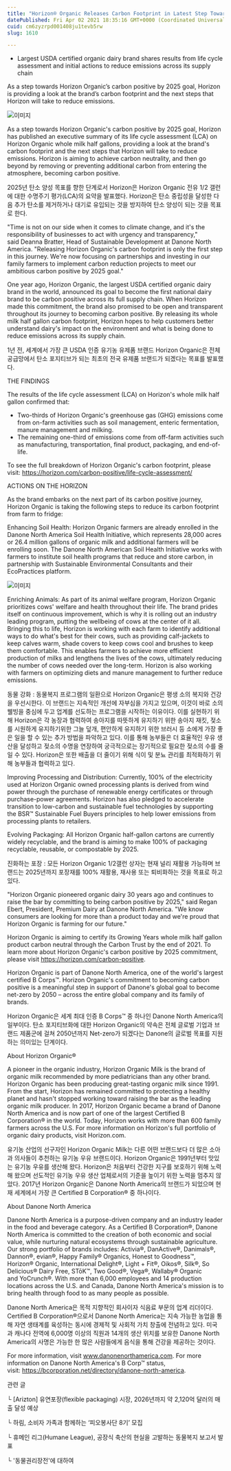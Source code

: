 ```yaml
---
title: "Horizon® Organic Releases Carbon Footprint in Latest Step Towards Goal of Becoming the First Carbon Positive National Dairy Brand by 2025"
datePublished: Fri Apr 02 2021 18:35:16 GMT+0000 (Coordinated Universal Time)
cuid: cm6zyzrpd001408ju1tevb5rw
slug: 1610

---
```



- Largest USDA certified organic dairy brand shares results from life cycle assessment and initial actions to reduce emissions across its supply chain

As a step towards Horizon Organic’s carbon positive by 2025 goal, Horizon is providing a look at the brand’s carbon footprint and the next steps that Horizon will take to reduce emissions.

![이미지](https://cdn.hashnode.com/res/hashnode/image/upload/v1739247392337/87ceb4dc-3287-4638-9133-da2f70ba8bed.jpeg)

As a step towards Horizon Organic's carbon positive by 2025 goal, Horizon has published an executive summary of its life cycle assessment (LCA) on Horizon Organic whole milk half gallons, providing a look at the brand's carbon footprint and the next steps that Horizon will take to reduce emissions. Horizon is aiming to achieve carbon neutrality, and then go beyond by removing or preventing additional carbon from entering the atmosphere, becoming carbon positive.

2025년 탄소 양성 목표를 향한 단계로서 Horizon은 Horizon Organic 전유 1/2 갤런에 대한 수명주기 평가(LCA)의 요약을 발표했다. Horizon은 탄소 중립성을 달성한 다음 추가 탄소를 제거하거나 대기로 유입되는 것을 방지하여 탄소 양성이 되는 것을 목표로 한다.

"Time is not on our side when it comes to climate change, and it's the responsibility of businesses to act with urgency and transparency," said Deanna Bratter, Head of Sustainable Development at Danone North America. "Releasing Horizon Organic's carbon footprint is only the first step in this journey. We're now focusing on partnerships and investing in our family farmers to implement carbon reduction projects to meet our ambitious carbon positive by 2025 goal."

One year ago, Horizon Organic, the largest USDA certified organic dairy brand in the world, announced its goal to become the first national dairy brand to be carbon positive across its full supply chain. When Horizon made this commitment, the brand also promised to be open and transparent throughout its journey to becoming carbon positive. By releasing its whole milk half gallon carbon footprint, Horizon hopes to help customers better understand dairy's impact on the environment and what is being done to reduce emissions across its supply chain.

1년 전, 세계에서 가장 큰 USDA 인증 유기농 유제품 브랜드 Horizon Organic은 전체 공급망에서 탄소 포지티브가 되는 최초의 전국 유제품 브랜드가 되겠다는 목표를 발표했다.

THE FINDINGS

The results of the life cycle assessment (LCA) on Horizon's whole milk half gallon confirmed that:

- Two-thirds of Horizon Organic's greenhouse gas (GHG) emissions come from on-farm activities such as soil management, enteric fermentation, manure management and milking.
- The remaining one-third of emissions come from off-farm activities such as manufacturing, transportation, final product, packaging, and end-of-life.

To see the full breakdown of Horizon Organic's carbon footprint, please visit: https://horizon.com/carbon-positive/life-cycle-assessment/

ACTIONS ON THE HORIZON

As the brand embarks on the next part of its carbon positive journey, Horizon Organic is taking the following steps to reduce its carbon footprint from farm to fridge:

Enhancing Soil Health: Horizon Organic farmers are already enrolled in the Danone North America Soil Health Initiative, which represents 28,000 acres or 26.4 million gallons of organic milk and additional farmers will be enrolling soon. The Danone North American Soil Health Initiative works with farmers to institute soil health programs that reduce and store carbon, in partnership with Sustainable Environmental Consultants and their EcoPractices platform.

![이미지](https://cdn.hashnode.com/res/hashnode/image/upload/v1739247394806/e955db46-4acc-46fd-98d5-1c681a27dd31.jpeg)

Enriching Animals: As part of its animal welfare program, Horizon Organic prioritizes cows' welfare and health throughout their life. The brand prides itself on continuous improvement, which is why it is rolling out an industry leading program, putting the wellbeing of cows at the center of it all. Bringing this to life, Horizon is working with each farm to identify additional ways to do what's best for their cows, such as providing calf-jackets to keep calves warm, shade covers to keep cows cool and brushes to keep them comfortable. This enables farmers to achieve more efficient production of milks and lengthens the lives of the cows, ultimately reducing the number of cows needed over the long-term. Horizon is also working with farmers on optimizing diets and manure management to further reduce emissions.

동물 강화 : 동물복지 프로그램의 일환으로 Horizon Organic은 평생 소의 복지와 건강을 우선시한다. 이 브랜드는 지속적인 개선에 자부심을 가지고 있으며, 이것이 바로 소의 웰빙을 중심에 두고 업계를 선도하는 프로그램을 시작하는 이유이다. 이를 실현하기 위해 Horizon은 각 농장과 협력하여 송아지를 따뜻하게 유지하기 위한 송아지 재킷, 젖소를 시원하게 유지하기위한 그늘 덮개, 편안하게 유지하기 위한 브러시 등 소에게 가장 좋은 일을 할 수 있는 추가 방법을 파악하고 있다. 이를 통해 농부들은 더 효율적인 우유 생산을 달성하고 젖소의 수명을 연장하여 궁극적으로는 장기적으로 필요한 젖소의 수를 줄일 수 있다. Horizon은 또한 배출을 더 줄이기 위해 식이 및 분뇨 관리를 최적화하기 위해 농부들과 협력하고 있다.

Improving Processing and Distribution: Currently, 100% of the electricity used at Horizon Organic owned processing plants is derived from wind power through the purchase of renewable energy certificates or through purchase-power agreements. Horizon has also pledged to accelerate transition to low-carbon and sustainable fuel technologies by supporting the BSR™ Sustainable Fuel Buyers principles to help lower emissions from processing plants to retailers.

Evolving Packaging: All Horizon Organic half-gallon cartons are currently widely recyclable, and the brand is aiming to make 100% of packaging recyclable, reusable, or compostable by 2025.

진화하는 포장 : 모든 Horizon Organic 1/2갤런 상자는 현재 널리 재활용 가능하며 브랜드는 2025년까지 포장재를 100% 재활용, 재사용 또는 퇴비화하는 것을 목표로 하고 있다.

"Horizon Organic pioneered organic dairy 30 years ago and continues to raise the bar by committing to being carbon positive by 2025," said Regan Ebert, President, Premium Dairy at Danone North America. "We know consumers are looking for more than a product today and we're proud that Horizon Organic is farming for our future."

Horizon Organic is aiming to certify its Growing Years whole milk half gallon product carbon neutral through the Carbon Trust by the end of 2021. To learn more about Horizon Organic's carbon positive by 2025 commitment, please visit https://horizon.com/carbon-positive.

Horizon Organic is part of Danone North America, one of the world's largest certified B Corps™. Horizon Organic's commitment to becoming carbon positive is a meaningful step in support of Danone's global goal to become net-zero by 2050 – across the entire global company and its family of brands.

Horizon Organic은 세계 최대 인증 B Corps™ 중 하나인 Danone North America의 일부이다. 탄소 포지티브화에 대한 Horizon Organic의 약속은 전체 글로벌 기업과 브랜드 제품군에 걸쳐 2050년까지 Net-zero가 되겠다는 Danone의 글로벌 목표를 지원하는 의미있는 단계이다.

About Horizon Organic®

A pioneer in the organic industry, Horizon Organic Milk is the brand of organic milk recommended by more pediatricians than any other brand. Horizon Organic has been producing great-tasting organic milk since 1991. From the start, Horizon has remained committed to protecting a healthy planet and hasn't stopped working toward raising the bar as the leading organic milk producer. In 2017, Horizon Organic became a brand of Danone North America and is now part of one of the largest Certified B Corporation® in the world. Today, Horizon works with more than 600 family farmers across the U.S. For more information on Horizon's full portfolio of organic dairy products, visit Horizon.com.

유기농 산업의 선구자인 Horizon Organic Milk는 다른 어떤 브랜드보다 더 많은 소아과 의사들이 추천하는 유기농 우유 브랜드이다. Horizon Organic은 1991년부터 맛있는 유기농 우유를 생산해 왔다. Horizon은 처음부터 건강한 지구를 보호하기 위해 노력해 왔으며 선도적인 유기농 우유 생산 업체로서의 기준을 높이기 위한 노력을 멈추지 않았다. 2017년 Horizon Organic은 Danone North America의 브랜드가 되었으며 현재 세계에서 가장 큰 Certified B Corporation® 중 하나이다.

About Danone North America

Danone North America is a purpose-driven company and an industry leader in the food and beverage category. As a Certified B Corporation®, Danone North America is committed to the creation of both economic and social value, while nurturing natural ecosystems through sustainable agriculture. Our strong portfolio of brands includes: Activia®, DanActive®, Danimals®, Dannon®, evian®, Happy Family® Organics, Honest to Goodness™, Horizon® Organic, International Delight®, Light + Fit®, Oikos®, Silk®, So Delicious® Dairy Free, STōK™, Two Good®, Vega®, Wallaby® Organic and YoCrunch®. With more than 6,000 employees and 14 production locations across the U.S. and Canada, Danone North America's mission is to bring health through food to as many people as possible.

Danone North America은 목적 지향적인 회사이자 식음료 부문의 업계 리더이다. Certified B Corporation®으로서 Danone North America는 지속 가능한 농업을 통해 자연 생태계를 육성하는 동시에 경제적 및 사회적 가치 창출에 전념하고 있다. 미국과 캐나다 전역에 6,000명 이상의 직원과 14개의 생산 위치를 보유한 Danone North America의 사명은 가능한 한 많은 사람들에게 음식을 통해 건강을 제공하는 것이다.

For more information, visit www.danonenorthamerica.com. For more information on Danone North America's B Corp™ status, visit: https://bcorporation.net/directory/danone-north-america.

관련 글

└ [Arizton] 유연포장(flexible packaging) 시장, 2026년까지 약 2,120억 달러의 매출 달성 예상

└ 하림, 소비자 가족과 함께하는 ‘피오봉사단 8기’ 모집

└ 휴메인 리그(Humane League), 공장식 축산의 현실을 고발하는 동물복지 보고서 발표

└ '동물권리장전'에 대하여